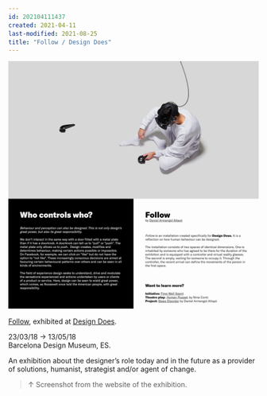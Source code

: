 ```yaml
---
id: 202104111437
created: 2021-04-11
last-modified: 2021-08-25
title: "Follow / Design Does"
---
```

![](../assets/202104111437.jpg)

[Follow](202103150141), exhibited at [Design Does](https://designdoes.es/).

23/03/18 → 13/05/18  
Barcelona Design Museum, ES.

An exhibition about the designer’s role today and in the future as a provider of solutions, humanist, strategist and/or agent of change.

>↑ Screenshot from the website of the exhibition.